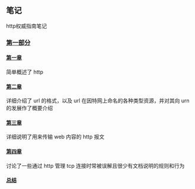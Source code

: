 ## 笔记
http权威指南笔记

### [第一部分][firstPart]
#### [第一章][chapterOne]
  简单概述了 http

#### [第二章][chapterTwo]
  详细介绍了 url 的格式，以及 url 在因特网上命名的各种类型资源，并对其向 urn 的发展作了概要介绍

#### [第三章][chapterThree]
  详细说明了用来传输 web 内容的 http 报文

#### [第四章][chapterFour]
  讨论了一些通过 http 管理 tcp 连接时常被误解且很少有文档说明的规则和行为

#### [总结][summarize]

[firstPart]:./first_part
[chapterOne]:./first_part/chapter_one.md
[chapterTwo]:./first_part/chapter_two.md
[chapterThree]:./first_part/chapter_three.md
[chapterFour]:./first_part/chapter_four.md
[summarize]:./first_part/summarize.md